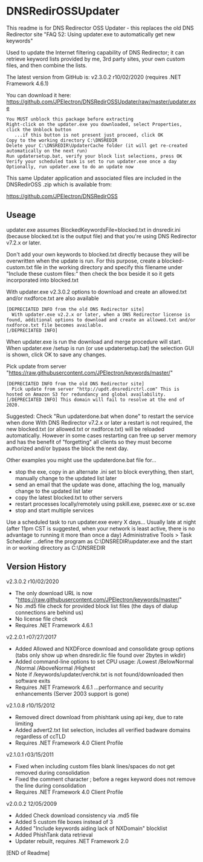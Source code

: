 # DNSRedirOSSUpdater

This readme is for DNS Redirector OSS Updater - this replaces the old DNS Redirector site "FAQ 52: Using updater.exe to automatically get new keywords"

Used to update the Internet filtering capability of DNS Redirector; it can retrieve keyword lists provided by me, 3rd party sites, your own custom files, and then combine the lists.

The latest version from GitHub is: v2.3.0.2 r10/02/2020 (requires .NET Framework 4.6.1)

You can download it here: https://github.com/JPElectron/DNSRedirOSSUpdater/raw/master/updater.exe

    You MUST unblock this package before extracting
    Right-click on the updater.exe you downloaded, select Properties, click the Unblock button
       ...if this button is not present just proceed, click OK
    Copy to the working directory C:\DNSREDIR
    Delete your C:\DNSREDIR\UpdaterCache folder (it will get re-created automatically on the next run)
    Run updatersetup.bat, verify your block list selections, press OK
    Verify your scheduled task is set to run updater.exe once a day
    Optionally, run updater.exe to do an update now

This same Updater application and associated files are included in the DNSRedirOSS .zip which is available from:

https://github.com/JPElectron/DNSRedirOSS

## Useage

updater.exe assumes BlockedKeywordsFile=blocked.txt in dnsredir.ini (because blocked.txt is the output file) and that you're using DNS Redirector v7.2.x or later.

Don't add your own keywords to blocked.txt directly because they will be overwritten when the update is run. For this purpose, create a blocked-custom.txt file in the working directory and specify this filename under "Include these custom files:" then check the box beside it so it gets incorporated into blocked.txt

With updater.exe v2.3.0.2 options to download and create an allowed.txt and/or nxdforce.txt are also available

    [DEPRECIATED INFO from the old DNS Redirector site]
      With updater.exe v2.2.x or later, when a DNS Redirector license is found, additional options to download and create an allowed.txt and/or nxdforce.txt file becomes available.
    [/DEPRECIATED INFO]

When updater.exe is run the download and merge procedure will start.
When updater.exe /setup is run (or use updatersetup.bat) the selection GUI is shown, click OK to save any changes.

Pick update from server "https://raw.githubusercontent.com/JPElectron/keywords/master/"

    [DEPRECIATED INFO from the old DNS Redirector site]
      Pick update from server "http://updt.dnsredirctrl.com" This is hosted on Amazon S3 for redundancy and global availability.
    [/DEPRECIATED INFO] This domain will fail to resolve at the end of 2020.

Suggested: Check "Run updaterdone.bat when done" to restart the service when done
With DNS Redirector v7.2.x or later a restart is not required, the new blocked.txt (or allowed.txt or nxdforce.txt) will be reloaded automatically. However in some cases restarting can free up server memory and has the benefit of "forgetting" all clients so they must become authorized and/or bypass the block the next day.

Other examples you might use the updaterdone.bat file for...
- stop the exe, copy in an alternate .ini set to block everything, then start, manually change to the updated list later
- send an email that the update was done, attaching the log, manually change to the updated list later
- copy the latest blocked.txt to other servers
- restart processes locally/remotely using pskill.exe, psexec.exe or sc.exe
- stop and start multiple services

Use a scheduled task to run updater.exe every X days... 
Usually late at night (after 11pm CST is suggested, when your network is least active, there is no advantage to running it more than once a day)
Administrative Tools > Task Scheduler
...define the program as C:\DNSREDIR\updater.exe and the start in or working directory as C:\DNSREDIR

## Version History

v2.3.0.2 r10/02/2020
 - The only download URL is now "https://raw.githubusercontent.com/JPElectron/keywords/master/"
 - No .md5 file check for provided block list files (the days of dialup connections are behind us)
 - No license file check
 - Requires .NET Framework 4.6.1

v2.2.0.1 r07/27/2017
 - Added Allowed and NXDForce download and consolidate group options (tabs only show up when dnsredir.lic file found over 2bytes in wkdir)
 - Added command-line options to set CPU usage: /Lowest /BelowNormal /Normal /AboveNormal /Highest
 - Note if /keywords/updater/verchk.txt is not found/downloaded then software exits
 - Requires .NET Framework 4.6.1 ...performance and security enhancements (Server 2003 support is gone)

v2.1.0.8 r10/15/2012

 - Removed direct download from phishtank using api key, due to rate limiting
 - Added advert2.txt list selection, includes all verified badware domains regardless of ccTLD
 - Requires .NET Framework 4.0 Client Profile
 
v2.1.0.1 r03/15/2011

 - Fixed when including custom files blank lines/spaces do not get removed during consolidation
 - Fixed the comment character ; before a regex keyword does not remove the line during consolidation
 - Requires .NET Framework 4.0 Client Profile
 
v2.0.0.2 12/05/2009

 - Added Check download consistency via .md5 file
 - Added 5 custom file boxes instead of 3
 - Added "Include keywords aiding lack of NXDomain" blocklist
 - Added PhishTank data retrieval
 - Updater rebuilt, requires .NET Framework 2.0

[END of Readme]
